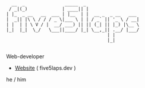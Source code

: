 ```
  __  _               _____  _
 / _|(_)             | ____|| |
| |_  _ __   __  ___ | |__  | |  __ _  _ __   ___
|  _|| |\ \ / / / _ \|___ \ | | / _` || '_ \ / __|
| |  | | \ V / |  __/ ___) || || (_| || |_) |\__ \
|_|  |_|  \_/   \___||____/ |_| \__,_|| .__/ |___/
                                      | |
                                      |_|
                                                           
```

<p>Web-developer</p>

- [Website](https://five5laps.dev/) ( five5laps.dev )

he / him
